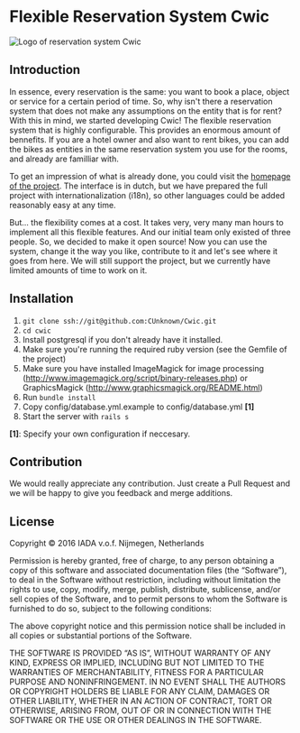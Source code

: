 # Flexible Reservation System Cwic

![Logo of reservation system Cwic](http://cwic.nl/assets/logo-5a80ab5715af3aaef15a220b1e2c7906.svg "Cwic")

## Introduction
In essence, every reservation is the same: you want to book a place, object or service for a certain period of time. So, why isn't there a reservation system that does not make any assumptions on the entity that is for rent? With this in mind, we started developing Cwic! The flexible reservation system that is highly configurable. This provides an enormous amount of bennefits. If you are a hotel owner and also want to rent bikes, you can add the bikes as entities in the same reservation system you use for the rooms, and already are familliar with. 

To get an impression of what is already done, you could visit the [homepage of the project](http://cwic.nl). The interface is in dutch, but we have prepared the full project with internationalization (i18n), so other languages could be added reasonably easy at any time.

But... the flexibility comes at a cost. It takes very, very many man hours to implement all this flexible features. And our initial team only existed of three people. So, we decided to make it open source! Now you can use the system, change it the way you like, contribute to it and let's see where it goes from here. We will still support the project, but we currently have limited amounts of time to work on it.

## Installation
1. `git clone ssh://git@github.com:CUnknown/Cwic.git`
2. `cd cwic`
3. Install postgresql if you don't already have it installed.
4. Make sure you're running the required ruby version (see the Gemfile of the project)
6. Make sure you have installed ImageMagick for image processing (http://www.imagemagick.org/script/binary-releases.php) or GraphicsMagick (http://www.graphicsmagick.org/README.html)
8. Run `bundle install`
11. Copy config/database.yml.example to config/database.yml **[1]**
12. Start the server with `rails s`

**[1]**: Specify your own configuration if neccesary.

## Contribution
We would really appreciate any contribution. Just create a Pull Request and we will be happy to give you feedback and merge additions.

## License

Copyright © 2016 IADA v.o.f. Nijmegen, Netherlands

Permission is hereby granted, free of charge, to any person obtaining a copy of this software and associated documentation files (the “Software”), to deal in the Software without restriction, including without limitation the rights to use, copy, modify, merge, publish, distribute, sublicense, and/or sell copies of the Software, and to permit persons to whom the Software is furnished to do so, subject to the following conditions:

The above copyright notice and this permission notice shall be included in all copies or substantial portions of the Software.

THE SOFTWARE IS PROVIDED “AS IS”, WITHOUT WARRANTY OF ANY KIND, EXPRESS OR IMPLIED, INCLUDING BUT NOT LIMITED TO THE WARRANTIES OF MERCHANTABILITY, FITNESS FOR A PARTICULAR PURPOSE AND NONINFRINGEMENT. IN NO EVENT SHALL THE AUTHORS OR COPYRIGHT HOLDERS BE LIABLE FOR ANY CLAIM, DAMAGES OR OTHER LIABILITY, WHETHER IN AN ACTION OF CONTRACT, TORT OR OTHERWISE, ARISING FROM, OUT OF OR IN CONNECTION WITH THE SOFTWARE OR THE USE OR OTHER DEALINGS IN THE SOFTWARE.

[license-image]: http://img.shields.io/badge/license-MIT-blue.svg?style=flat
[license-url]: LICENSE
